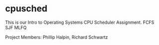 cpusched
========

This is our Intro to Operating Systems CPU Scheduler Assignment.
FCFS
SJF
MLFQ

Project Members: Phillip Halpin, Richard Schwartz
